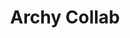 ---
title: Archy Collab
description: An experimental multi-domain web app to edit websites from the web itself. In retrospective, it was a prelude to Hoja.
liveLink:
repoLink: https://github.com/zequez/archy-collab
media:
  - ../../assets/portfolio/archy-collab-1.png
  - ../../assets/portfolio/ggfilter.png
status: Archived
order: 10
when: mid-time
tags:
  - Full-stack
  - TypeScript
  - React
  - Vercel
  - Multi-domain
  - Web app
  - Atomic Server
  - Tailwind

---